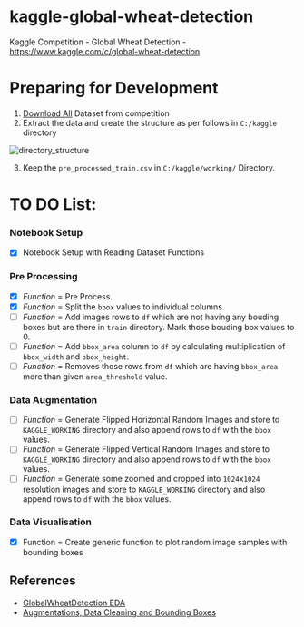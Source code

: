 # kaggle-global-wheat-detection
Kaggle Competition - Global Wheat Detection - https://www.kaggle.com/c/global-wheat-detection

# Preparing for Development
1. [Download All](https://www.kaggle.com/c/global-wheat-detection/data) Dataset from competition
2. Extract the data and create the structure as per follows in `C:/kaggle` directory

![directory_structure](https://user-images.githubusercontent.com/25280661/83326123-fd7b6680-a28e-11ea-9723-f7e9f07d49f4.png)

3. Keep the `pre_processed_train.csv` in `C:/kaggle/working/` Directory.


# TO DO List:

### Notebook Setup
- [x] Notebook Setup with Reading Dataset Functions

### Pre Processing
- [x] *Function* = Pre Process.
- [x] *Function* = Split the `bbox` values to individual columns.
- [ ] *Function* = Add images rows to `df` which are not having any bouding boxes but are there in `train` directory. Mark those bouding box values to 0.
- [ ] *Function* = Add `bbox_area` column to `df` by calculating multiplication of `bbox_width` and `bbox_height`.
- [ ] *Function* = Removes those rows from `df` which are having `bbox_area` more than given `area_threshold` value.

### Data Augmentation
- [ ] *Function* = Generate Flipped Horizontal Random Images and store to `KAGGLE_WORKING` directory and also append rows to `df` with the `bbox` values.
- [ ] *Function* = Generate Flipped Vertical Random Images and store to `KAGGLE_WORKING` directory and also append rows to `df` with the `bbox` values.
- [ ] *Function* = Generate some zoomed and cropped into `1024`x`1024` resolution images and store to `KAGGLE_WORKING` directory and also append rows to `df` with the `bbox` values.

### Data Visualisation
- [x] Function = Create generic function to plot random image samples with bounding boxes
 

 ## References
 - [GlobalWheatDetection EDA](https://www.kaggle.com/aleksandradeis/globalwheatdetection-eda)
 - [Augmentations, Data Cleaning and Bounding Boxes](https://www.kaggle.com/reighns/augmentations-data-cleaning-and-bounding-boxes)